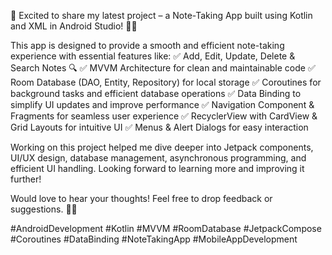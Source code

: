 🚀 Excited to share my latest project – a Note-Taking App built using Kotlin and XML in Android Studio! 📝📱

This app is designed to provide a smooth and efficient note-taking experience with essential features like:
✅ Add, Edit, Update, Delete & Search Notes 🔍
✅ MVVM Architecture for clean and maintainable code
✅ Room Database (DAO, Entity, Repository) for local storage
✅ Coroutines for background tasks and efficient database operations
✅ Data Binding to simplify UI updates and improve performance
✅ Navigation Component & Fragments for seamless user experience
✅ RecyclerView with CardView & Grid Layouts for intuitive UI
✅ Menus & Alert Dialogs for easy interaction

Working on this project helped me dive deeper into Jetpack components, UI/UX design, database management, asynchronous programming, and efficient UI handling. Looking forward to learning more and improving it further!

Would love to hear your thoughts! Feel free to drop feedback or suggestions. 🚀✨

#AndroidDevelopment #Kotlin #MVVM #RoomDatabase #JetpackCompose #Coroutines #DataBinding #NoteTakingApp #MobileAppDevelopment
